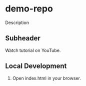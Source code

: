 # demo-repo

Description

## Subheader

Watch tutorial on YouTube.

## Local Development

1. Open index.html in your browser.

